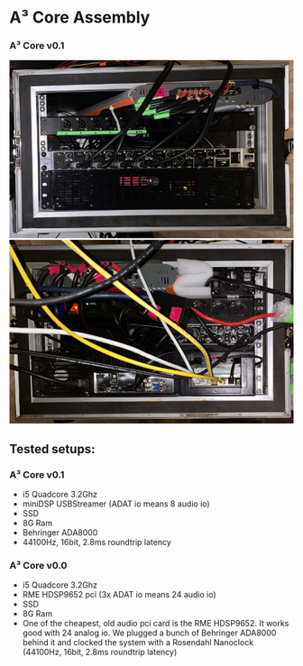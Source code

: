 # A³ Core Assembly
### A³ Core v0.1
![a3core-front-prototype](pics_assembly/v01/a3core-front-prototype.jpg)
![a3core-back-prototype](pics_assembly/v01/a3core-back-prototype.jpg)

## Tested setups:
### A³ Core v0.1
- i5 Quadcore 3.2Ghz
- miniDSP USBStreamer (ADAT io means 8 audio io)
- SSD
- 8G Ram
- Behringer ADA8000
- 44100Hz, 16bit, 2.8ms roundtrip latency

### A³ Core v0.0
- i5 Quadcore 3.2Ghz
- RME HDSP9652 pci (3x ADAT io means 24 audio io)
- SSD
- 8G Ram
- One of the cheapest, old audio pci card is the RME HDSP9652. It works good with 24 analog io. We plugged a bunch of Behringer ADA8000 behind it and clocked the system with a Rosendahl Nanoclock (44100Hz, 16bit, 2.8ms roundtrip latency)
